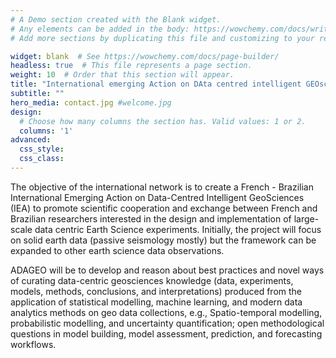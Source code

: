 ```yaml
---
# A Demo section created with the Blank widget.
# Any elements can be added in the body: https://wowchemy.com/docs/writing-markdown-latex/
# Add more sections by duplicating this file and customizing to your requirements.

widget: blank  # See https://wowchemy.com/docs/page-builder/
headless: true  # This file represents a page section.
weight: 10  # Order that this section will appear.
title: "International emerging Action on DAta centred intelligent GEOsciences"
subtitle: ""
hero_media: contact.jpg #welcome.jpg
design:
  # Choose how many columns the section has. Valid values: 1 or 2.
  columns: '1'
advanced:
  css_style:
  css_class:
---
```


The objective of the international network is to create a French - Brazilian International Emerging Action on Data-Centred Intelligent GeoSciences (IEA) to promote scientific cooperation and exchange between French and Brazilian researchers interested in the design and implementation of large-scale data centric Earth Science experiments. Initially, the project will focus on solid earth data (passive seismology mostly) but the framework can be expanded to other earth science data observations.

ADAGEO will be to develop and reason about best practices and novel ways of curating data-centric geosciences knowledge (data, experiments, models, methods, conclusions, and interpretations) produced from the application of statistical modelling, machine learning, and modern data analytics methods on geo data collections, e.g., Spatio-temporal modelling, probabilistic modelling, and uncertainty quantification; open methodological questions in model building, model assessment, prediction, and forecasting workflows. 
